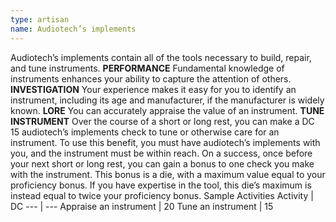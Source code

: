 ```yaml
---
type: artisan
name: Audiotech’s implements
---
```

Audiotech’s implements contain all of the tools necessary to build, repair, and tune instruments.
__PERFORMANCE__
Fundamental knowledge of instruments enhances your ability to capture the attention of others.
__INVESTIGATION__
Your experience makes it easy for you to identify an instrument, including its age and manufacturer, if the manufacturer is widely known.
__LORE__
You can accurately appraise the value of an instrument.
__TUNE INSTRUMENT__
Over the course of a short or long rest, you can make a DC 15 audiotech’s implements check to tune or otherwise care for an instrument. To use this benefit, you must have audiotech’s implements with you, and the instrument must be within reach. On a success, once before your next short or long rest, you can gain a bonus to one check you make with the instrument. This bonus is a die, with a maximum value equal to your proficiency bonus. If you have expertise in the tool, this die’s maximum is instead equal to twice your proficiency bonus.
Sample Activities
Activity | DC
--- | ---
Appraise an instrument | 20
Tune an instrument | 15
